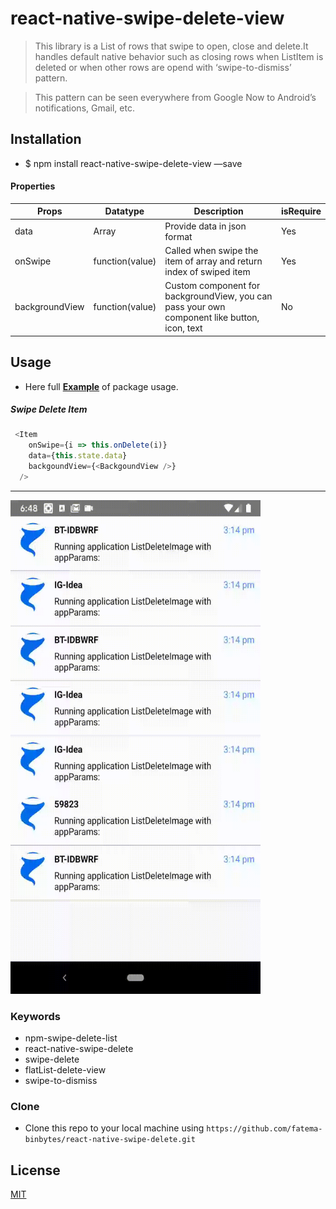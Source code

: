 # react-native-swipe-delete-view 

> This library is a List of rows that swipe to open, close and delete.It handles default native behavior such as closing rows when ListItem is deleted or when other rows are opend with ‘swipe-to-dismiss’ pattern.

> This pattern can be seen everywhere from Google Now to Android’s notifications, Gmail, etc.

## Installation

- $ npm install react-native-swipe-delete-view —save
#### Properties

| Props     | Datatype    | Description | isRequire |
| --------|---------|-------|---------|
| data  | 	Array  | Provide data in json format  | Yes |
| onSwipe | function(value) | Called when swipe the item of array and return index of swiped item | Yes |
| backgroundView | function(value) | Custom component for backgroundView, you can pass your own component like button, icon, text | No |

## Usage
  
-  Here full <a href="https://github.com/fatema-binbytes/react-native-swipe-delete/" target="_blank">**Example**</a> of package usage.

##### Swipe Delete Item
```javascript
 <Item
    onSwipe={i => this.onDelete(i)}
    data={this.state.data}
    backgoundView={<BackgoundView />}
  />
```
---
<img src="https://github.com/fatema-binbytes/react-native-swipe-delete/blob/master/example/images/example.gif" width="400" height="790">

### Keywords 

- npm-swipe-delete-list
- react-native-swipe-delete
- swipe-delete
- flatList-delete-view
- swipe-to-dismiss

### Clone

- Clone this repo to your local machine using `https://github.com/fatema-binbytes/react-native-swipe-delete.git`

## License
[MIT](https://choosealicense.com/licenses/mit/)
